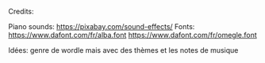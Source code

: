 Credits:

Piano sounds: https://pixabay.com/sound-effects/
Fonts: https://www.dafont.com/fr/alba.font
https://www.dafont.com/fr/omegle.font

Idées: genre de wordle mais avec des thèmes et les notes de musique

